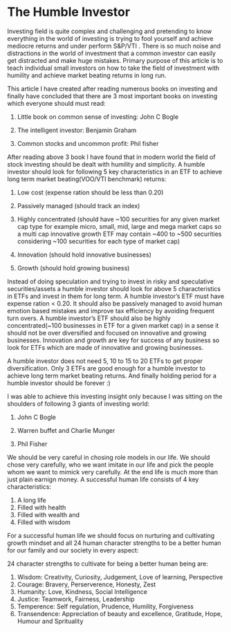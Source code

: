 The Humble Investor
===================

Investing field is quite complex and challenging and pretending to know everything in the world of investing is trying to fool yourself and achieve mediocre returns and under perform S&P/VTI . There is so much noise and distractions in the world of investment that a common investor can easily get distracted and make huge mistakes. Primary purpose of this article is to teach individual small investors on how to take the field of investment with humility and achieve market beating returns in long run.

This article I have created after reading numerous books on investing and finally have concluded that there are 3 most important books on investing which everyone should must read:

1) Little book on common sense of investing: John C Bogle

2) The intelligent investor: Benjamin Graham

3) Common stocks and uncommon profit: Phil fisher

After reading above 3 book I have found that in modern world the field of stock investing should be dealt with humility and simplicity. A humble investor should look for following 5 key characteristics in an ETF to achieve long term market beating(VOO/VTI benchmark) returns:

1) Low cost (expense ration should be less than 0.20)

2) Passively managed (should track an index)

3) Highly concentrated (should have ~100 securities for any given market cap type for example micro, small, mid, large and mega market caps so a multi cap innovative growth ETF may contain ~400 to ~500 securities considering ~100 securities for each type of market cap)

4) Innovation (should hold innovative businesses)

5) Growth (should hold growing business)

Instead of doing speculation and trying to invest in risky and speculative securities/assets a humble investor should look for above 5 characteristics in ETFs and invest in them for long term. A humble investor’s ETF must have expense ration < 0.20. It should also be passively managed to avoid human emotion based mistakes and improve tax efficiency by avoiding frequent turn overs. A humble investor’s ETF should also be highly concentrated(~100 businesses in ETF for a given market cap) in a sense it should not be over diversified and focused on innovative and growing businesses. Innovation and growth are key for success of any business so look for ETFs which are made of innovative and growing businesses.

A humble investor does not need 5, 10 to 15 to 20 ETFs to get proper diversification. Only 3 ETFs are good enough for a humble investor to achieve long term market beating returns. And finally holding period for a humble investor should be forever :)

I was able to achieve this investing insight only because I was sitting on the shoulders of following 3  giants of investing world: 

1) John C Bogle

2) Warren buffet and Charlie Munger

3) Phil Fisher

We should be very careful in chosing role models in our life. We should chose very carefully, who we want imitate in our life and pick the people whom we want to mimick very carefully. At the end life is much more than just plain earnign money. A successful human life consists of 4 key characteristics:

1) A long life
2) Filled with health
3) Filled with wealth and
4) Filled with wisdom

For a successful human life we should focus on nurturing and cultivating growth mindset and all 24 human character strengths to be a better human for our family and our society in every aspect:

24 character strengths to cultivate for being a better human  being are:

1) Wisdom: Creativity, Curiosity, Judgement, Love of learning, Perspective
2) Courage: Bravery, Perserverence, Honesty, Zest
3) Humanity: Love, Kindness, Social Intelligence
4) Justice: Teamwork, Fairness, Leadership
5) Temperence: Self regulation, Prudence, Humility, Forgiveness
6) Transendence: Appreciation of beauty and excellence, Gratitude, Hope, Humour and Sprituality
